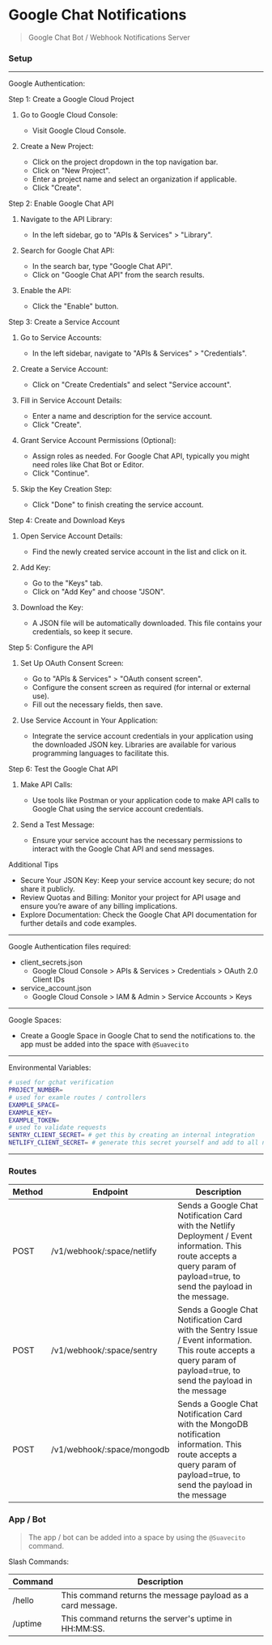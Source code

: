 # Google Chat Notifications

> Google Chat Bot / Webhook Notifications Server

### Setup

---

Google Authentication:

Step 1: Create a Google Cloud Project

1.  Go to Google Cloud Console:

    - Visit Google Cloud Console.

2.  Create a New Project:

    - Click on the project dropdown in the top navigation bar.
    - Click on "New Project".
    - Enter a project name and select an organization if applicable.
    - Click "Create".

Step 2: Enable Google Chat API

1.  Navigate to the API Library:

    - In the left sidebar, go to "APIs & Services" > "Library".

2.  Search for Google Chat API:

    - In the search bar, type "Google Chat API".
    - Click on "Google Chat API" from the search results.

3.  Enable the API:

    - Click the "Enable" button.

Step 3: Create a Service Account

1.  Go to Service Accounts:

    - In the left sidebar, navigate to "APIs & Services" > "Credentials".

2.  Create a Service Account:

    - Click on "Create Credentials" and select "Service account".

3.  Fill in Service Account Details:

    - Enter a name and description for the service account.
    - Click "Create".

4.  Grant Service Account Permissions (Optional):

    - Assign roles as needed. For Google Chat API, typically you might need roles like Chat Bot or Editor.
    - Click "Continue".

5.  Skip the Key Creation Step:

    - Click "Done" to finish creating the service account.

Step 4: Create and Download Keys

1.  Open Service Account Details:

    - Find the newly created service account in the list and click on it.

2.  Add Key:

    - Go to the "Keys" tab.
    - Click on "Add Key" and choose "JSON".

3.  Download the Key:

    - A JSON file will be automatically downloaded. This file contains your credentials, so keep it secure.

Step 5: Configure the API

1.  Set Up OAuth Consent Screen:

    - Go to "APIs & Services" > "OAuth consent screen".
    - Configure the consent screen as required (for internal or external use).
    - Fill out the necessary fields, then save.

2.  Use Service Account in Your Application:

    - Integrate the service account credentials in your application using the downloaded JSON key. Libraries are available for various programming languages to facilitate this.

Step 6: Test the Google Chat API

1.  Make API Calls:

    - Use tools like Postman or your application code to make API calls to Google Chat using the service account credentials.

2.  Send a Test Message:

    - Ensure your service account has the necessary permissions to interact with the Google Chat API and send messages.

Additional Tips

- Secure Your JSON Key: Keep your service account key secure; do not share it publicly.
- Review Quotas and Billing: Monitor your project for API usage and ensure you’re aware of any billing implications.
- Explore Documentation: Check the Google Chat API documentation for further details and code examples.

---

Google Authentication files required:

- client_secrets.json
  - Google Cloud Console > APIs & Services > Credentials > OAuth 2.0 Client IDs
- service_account.json
  - Google Cloud Console > IAM & Admin > Service Accounts > Keys

---

Google Spaces:

- Create a Google Space in Google Chat to send the notifications to. the app must be added into the space with `@Suavecito`

---

Environmental Variables:

```bash
# used for gchat verification
PROJECT_NUMBER=
# used for examle routes / controllers
EXAMPLE_SPACE=
EXAMPLE_KEY=
EXAMPLE_TOKEN=
# used to validate requests
SENTRY_CLIENT_SECRET= # get this by creating an internal integration
NETLIFY_CLIENT_SECRET= # generate this secret yourself and add to all notifications in netlify

```

---

### Routes

<table>
  <thead>
    <tr>
      <th>Method</th>
      <th>Endpoint</th>
      <th>Description</th>
    </tr>
  </thead>
  <tbody>
    <tr>
      <td>POST</td>
      <td>/v1/webhook/:space/netlify</td>
      <td>Sends a Google Chat Notification Card with the Netlify Deployment / Event information. This route accepts a query param of payload=true, to send the payload in the message.</td>
    </tr>
    <tr>
      <td>POST</td>
      <td>/v1/webhook/:space/sentry</td>
      <td>Sends a Google Chat Notification Card with the Sentry Issue / Event information. This route accepts a query param of payload=true, to send the payload in the message</td>
    </tr>
    <tr>
      <td>POST</td>
      <td>/v1/webhook/:space/mongodb</td>
      <td>Sends a Google Chat Notification Card with the MongoDB notification information. This route accepts a query param of payload=true, to send the payload in the message</td>
    </tr>
  </tbody>
</table>

### App / Bot

> The app / bot can be added into a space by using the `@Suavecito` command.

Slash Commands:

<table>
  <thead>
    <tr>
      <th>Command</th>
      <th>Description</th>
    </tr>
  </thead>
  <tbody>
    <tr>
      <td>/hello</td>
      <td>This command returns the message payload as a card message.</td>
    </tr>
    <tr>
      <td>/uptime</td>
      <td>This command returns the server's uptime in HH:MM:SS.</td>
    </tr>
  </tbody>
</table>
